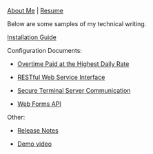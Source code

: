 [About Me](https://miawriter.github.io/Technical-Writing-Portfolio/About.txt)       |       [Resume](https://miawriter.github.io/Technical-Writing-Portfolio/G_Moskowitz_Resume_2023.pdf)

Below are some samples of my technical writing. 


[Installation Guide](https://miawriter.github.io/Technical-Writing-Portfolio/Installation_Guide.pdf)


Configuration Documents:

* [Overtime Paid at the Highest Daily Rate](https://miawriter.github.io/Technical-Writing-Portfolio/Overtime_at_Highest_Daily_Rate.pdf)

* [RESTful Web Service Interface](https://miawriter.github.io/Technical-Writing-Portfolio/RESTful_Web_Service_Interface.pdf)

* [Secure Terminal Server Communication](https://miawriter.github.io/Technical-Writing-Portfolio/Secure_Terminal_Server_Communication.pdf)

* [Web Forms API](https://miawriter.github.io/Technical-Writing-Portfolio/Web_Forms_API.pdf)


Other:

* [Release Notes](https://miawriter.github.io/Technical-Writing-Portfolio/Release_Notes.pdf)

* [Demo video](https://miawriter.github.io/Technical-Writing-Portfolio/late_arrive_early_depart_demo.mp4)
